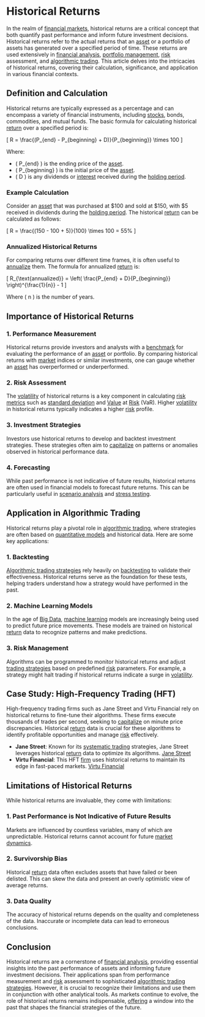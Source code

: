 # Historical Returns

In the realm of [financial markets](../f/financial_market.md), historical returns are a critical concept that both quantify past performance and inform future investment decisions. Historical returns refer to the actual returns that an [asset](../a/asset.md) or a portfolio of assets has generated over a specified period of time. These returns are used extensively in [financial analysis](../f/financial_analysis.md), [portfolio management](../p/par.md), [risk](../r/risk.md) assessment, and [algorithmic trading](../a/accountability.md). This article delves into the intricacies of historical returns, covering their calculation, significance, and application in various financial contexts.

## Definition and Calculation

Historical returns are typically expressed as a percentage and can encompass a variety of financial instruments, including [stocks](../s/stock.md), bonds, commodities, and mutual funds. The basic formula for calculating historical [return](../r/return.md) over a specified period is:

\[ R = \frac{(P_{end} - P_{beginning} + D)}{P_{beginning}} \times 100 \]

Where:
- \( P_{end} \) is the ending price of the [asset](../a/asset.md).
- \( P_{beginning} \) is the initial price of the [asset](../a/asset.md).
- \( D \) is any dividends or [interest](../i/interest.md) received during the [holding period](../h/holding_period.md).

### Example Calculation

Consider an [asset](../a/asset.md) that was purchased at $100 and sold at $150, with $5 received in dividends during the [holding period](../h/holding_period.md). The historical [return](../r/return.md) can be calculated as follows:

\[ R = \frac{(150 - 100 + 5)}{100} \times 100 = 55\% \]

### Annualized Historical Returns

For comparing returns over different time frames, it is often useful to [annualize](../a/annualize.md) them. The formula for annualized [return](../r/return.md) is:

\[ R_{\text{annualized}} = \left( \frac{P_{end} + D}{P_{beginning}} \right)^{\frac{1}{n}} - 1 \]

Where \( n \) is the number of years.

## Importance of Historical Returns

### 1. Performance Measurement

Historical returns provide investors and analysts with a [benchmark](../b/benchmark.md) for evaluating the performance of an [asset](../a/asset.md) or portfolio. By comparing historical returns with [market](../m/market.md) indices or similar investments, one can gauge whether an [asset](../a/asset.md) has overperformed or underperformed.

### 2. Risk Assessment

The [volatility](../v/volatility.md) of historical returns is a key component in calculating [risk metrics](../r/risk_metrics.md) such as [standard deviation](../s/standard_deviation.md) and [Value](../v/value.md) at [Risk](../r/risk.md) (VaR). Higher [volatility](../v/volatility.md) in historical returns typically indicates a higher [risk](../r/risk.md) profile.

### 3. Investment Strategies

Investors use historical returns to develop and backtest investment strategies. These strategies often aim to [capitalize](../c/capitalize.md) on patterns or anomalies observed in historical performance data.

### 4. Forecasting

While past performance is not indicative of future results, historical returns are often used in financial models to forecast future returns. This can be particularly useful in [scenario analysis](../s/scenario_analysis.md) and [stress testing](../s/stress_testing.md).

## Application in Algorithmic Trading

Historical returns play a pivotal role in [algorithmic trading](../a/accountability.md), where strategies are often based on [quantitative models](../q/quantitative_models.md) and historical data. Here are some key applications:

### 1. Backtesting

[Algorithmic trading strategies](../a/algorithmic_trading_strategies.md) rely heavily on [backtesting](../b/backtesting.md) to validate their effectiveness. Historical returns serve as the foundation for these tests, helping traders understand how a strategy would have performed in the past.

### 2. Machine Learning Models

In the age of [Big Data](../b/big_data_in_trading.md), [machine learning](../m/machine_learning.md) models are increasingly being used to predict future price movements. These models are trained on historical [return](../r/return.md) data to recognize patterns and make predictions.

### 3. Risk Management

Algorithms can be programmed to monitor historical returns and adjust [trading strategies](../t/trading_strategies.md) based on predefined [risk](../r/risk.md) parameters. For example, a strategy might halt trading if historical returns indicate a surge in [volatility](../v/volatility.md).

## Case Study: High-Frequency Trading (HFT)

High-frequency trading firms such as Jane Street and Virtu Financial rely on historical returns to fine-tune their algorithms. These firms execute thousands of trades per second, seeking to [capitalize](../c/capitalize.md) on minute price discrepancies. Historical [return](../r/return.md) data is crucial for these algorithms to identify profitable opportunities and manage [risk](../r/risk.md) effectively.

- **Jane Street**: Known for its [systematic trading](../s/systematic_trading.md) strategies, Jane Street leverages historical [return](../r/return.md) data to optimize its algorithms. [Jane Street](https://www.janestreet.com/)
- **Virtu Financial**: This HFT [firm](../f/firm.md) uses historical returns to maintain its edge in fast-paced markets. [Virtu Financial](https://www.virtu.com/)

## Limitations of Historical Returns

While historical returns are invaluable, they come with limitations:

### 1. Past Performance is Not Indicative of Future Results

Markets are influenced by countless variables, many of which are unpredictable. Historical returns cannot account for future [market dynamics](../m/market_dynamics.md).

### 2. Survivorship Bias

Historical [return](../r/return.md) data often excludes assets that have failed or been delisted. This can skew the data and present an overly optimistic view of average returns.

### 3. Data Quality

The accuracy of historical returns depends on the quality and completeness of the data. Inaccurate or incomplete data can lead to erroneous conclusions.

## Conclusion

Historical returns are a cornerstone of [financial analysis](../f/financial_analysis.md), providing essential insights into the past performance of assets and informing future investment decisions. Their applications span from performance measurement and [risk](../r/risk.md) assessment to sophisticated [algorithmic trading strategies](../a/algorithmic_trading_strategies.md). However, it is crucial to recognize their limitations and use them in conjunction with other analytical tools. As markets continue to evolve, the role of historical returns remains indispensable, [offering](../o/offering.md) a window into the past that shapes the financial strategies of the future.